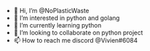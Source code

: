 - 👋 Hi, I’m @NoPlasticWaste
- 👀 I’m interested in python and golang
- 🌱 I’m currently learning python
- 💞️ I’m looking to collaborate on python project
- 📫 How to reach me discord @Vivien#6084

<!---
NoPlasticWaste/NoPlasticWaste is a ✨ special ✨ repository because its `README.md` (this file) appears on your GitHub profile.
You can click the Preview link to take a look at your changes.
--->

